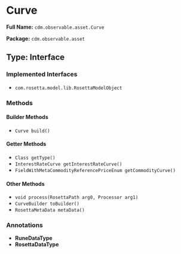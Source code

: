 # Curve

**Full Name:** `cdm.observable.asset.Curve`

**Package:** `cdm.observable.asset`

## Type: Interface

### Implemented Interfaces

- `com.rosetta.model.lib.RosettaModelObject`

### Methods

#### Builder Methods

- `Curve build()`

#### Getter Methods

- `Class getType()`
- `InterestRateCurve getInterestRateCurve()`
- `FieldWithMetaCommodityReferencePriceEnum getCommodityCurve()`

#### Other Methods

- `void process(RosettaPath arg0, Processor arg1)`
- `CurveBuilder toBuilder()`
- `RosettaMetaData metaData()`

### Annotations

- **RuneDataType**
- **RosettaDataType**

